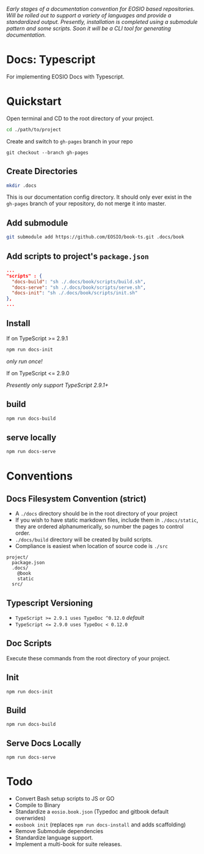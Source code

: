 _Early stages of a documentation convention for EOSIO based repositories. Will be rolled out to support a variety of languages and provide a standardized output. Presently, installation is completed using a submodule pattern and some scripts. Soon it will be a CLI tool for generating documentation._

# Docs: Typescript
For implementing EOSIO Docs with Typescript.

# Quickstart
Open terminal and CD to the root directory of your project.
```bash
cd ./path/to/project
```

Create and switch to `gh-pages` branch in your repo
```
git checkout --branch gh-pages
```

## Create Directories
```bash
mkdir .docs
```
This is our documentation config directory. It should only ever exist in the `gh-pages` branch of your repository, do not merge it into master.

## Add submodule
```bash
git submodule add https://github.com/EOSIO/book-ts.git .docs/book
```

## Add scripts to project's `package.json`
```json
...
"scripts" : {
  "docs-build": "sh ./.docs/book/scripts/build.sh",
  "docs-serve": "sh ./.docs/book/scripts/serve.sh",
  "docs-init": "sh ./.docs/book/scripts/init.sh"
},
...
```

## Install

If on TypeScript >= 2.9.1

```bash
npm run docs-init
```
_only run once!_

If on TypeScript <= 2.9.0

_Presently only support TypeScript 2.9.1+_

## build
```bash
npm run docs-build
```

## serve locally
```bash
npm run docs-serve
```

# Conventions

## Docs Filesystem Convention (strict)
- A `./docs` directory should be in the root directory of your project
- If you wish to have static markdown files, include them in `./docs/static`, they are ordered alphanumerically, so number the pages to control order.
- `./docs/build` directory will be created by build scripts.
- Compliance is easiest when location of source code is `./src`
```
project/
  package.json
  .docs/
    @book
    static
  src/
```

## Typescript Versioning
- `TypeScript >= 2.9.1 uses TypeDoc ^0.12.0` _default_ 
- `TypeScript <= 2.9.0 uses TypeDoc < 0.12.0 `

## Doc Scripts

Execute these commands from the root directory of your project.

## Init
```
npm run docs-init
```

## Build
```
npm run docs-build
```

## Serve Docs Locally
```
npm run docs-serve
```

# Todo
- Convert Bash setup scripts to JS or GO
- Compile to Binary
- Standardize a `eosio.book.json` (Typedoc and gitbook default overwrides)
- `eosbook init` (replaces `npm run docs-install` and adds scaffolding)
- Remove Submodule dependencies
- Standardize language support.
- Implement a multi-book for suite releases.
